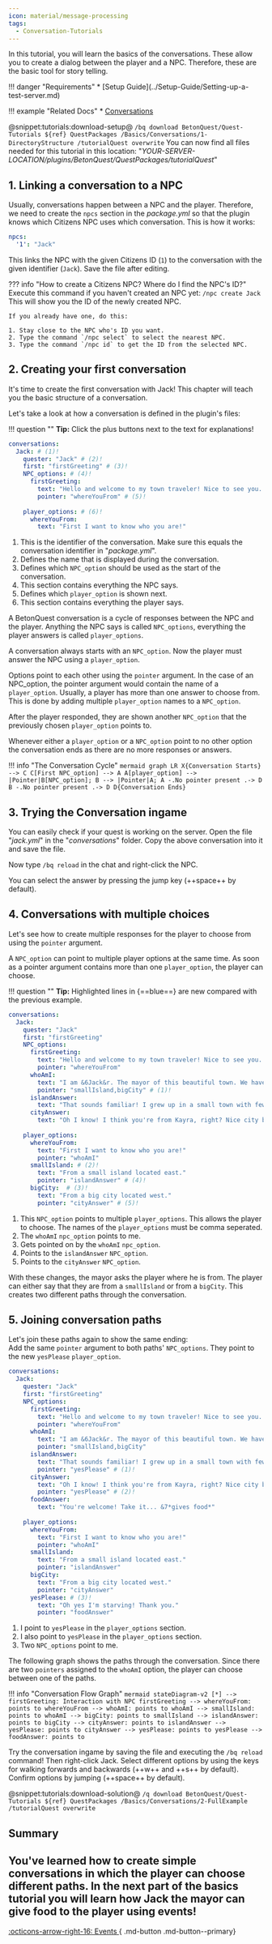 ```yaml
---
icon: material/message-processing
tags:
  - Conversation-Tutorials
---
```

In this tutorial, you will learn the basics of the conversations. These allow you to create a dialog between the player
and a NPC. Therefore, these are the basic tool for story telling.
      
<div class="grid" markdown>
!!! danger "Requirements"
    * [Setup Guide](../Setup-Guide/Setting-up-a-test-server.md)

!!! example "Related Docs"
    * [Conversations](../../../Documentation/Features/Conversations.md)
</div>

@snippet:tutorials:download-setup@
    ```
    /bq download BetonQuest/Quest-Tutorials ${ref} QuestPackages /Basics/Conversations/1-DirectoryStructure /tutorialQuest overwrite
    ```
    You can now find all files needed for this tutorial in this location:
    "_YOUR-SERVER-LOCATION/plugins/BetonQuest/QuestPackages/tutorialQuest_"

## 1. Linking a conversation to a NPC

Usually, conversations happen between a NPC and the player. 
Therefore, we need to create the `npcs` section in the _package.yml_ so that the plugin knows which Citizens NPC
uses which conversation. This is how it works:

``` YAML title="package.yml" linenums="1"
npcs:
  '1': "Jack"
```
This links the NPC with the given Citizens ID (`1`) to the conversation with the given identifier (`Jack`).
Save the file after editing.

??? info "How to create a Citizens NPC? Where do I find the NPC's ID?"
    Execute this command if you haven't created an NPC yet: `/npc create Jack`  
    This will show you the ID of the newly created NPC.
    
    If you already have one, do this:    

    1. Stay close to the NPC who's ID you want.
    2. Type the command `/npc select` to select the nearest NPC.
    3. Type the command `/npc id` to get the ID from the selected NPC.


## 2. Creating your first conversation

It's time to create the first conversation with Jack! This chapter will teach you the basic structure of a conversation.

Let's take a look at how a conversation is defined in the plugin's files:

!!! question ""
    **Tip:** Click the plus buttons next to the text for explanations! 

``` YAML title="jack.yml" linenums="1"
conversations:
  Jack: # (1)!
    quester: "Jack" # (2)!
    first: "firstGreeting" # (3)!
    NPC_options: # (4)!
      firstGreeting:
        text: "Hello and welcome to my town traveler! Nice to see you. Where are you from?"
        pointer: "whereYouFrom" # (5)!
   
    player_options: # (6)!
      whereYouFrom:
        text: "First I want to know who you are!"
```

1. This is the identifier of the conversation. Make sure this equals the conversation identifier in "_package.yml_". 
2. Defines the name that is displayed during the conversation.
3. Defines which `NPC_option` should be used as the start of the conversation.
4. This section contains everything the NPC says.
5. Defines which `player_option` is shown next. 
6. This section contains everything the player says.

A BetonQuest conversation is a cycle of responses between the NPC and the player.
Anything the NPC says is called `NPC_options`, everything the player answers is called `player_options`.
  
A conversation always starts with an `NPC_option`. 
Now the player must answer the NPC using a `player_option`.
  
Options point to each other using the `pointer` argument. In the case of an NPC_option, the pointer argument would contain
the name of a `player_option`. 
Usually, a player has more than one answer to choose from. This is done by adding multiple `player_option` names to a
`NPC_option`.
  
After the player responded, they are shown another `NPC_option` that the previously chosen `player_option` points to.

Whenever either a `player_option` or a `NPC_option` point to no other option the conversation ends as there are no more
  responses or answers.

!!! info "The Conversation Cycle"
    ``` mermaid
    graph LR
    X{Conversation Starts} --> C
    C[First NPC_option] --> A
    A[player_option] --> |Pointer|B[NPC_option];
    B --> |Pointer|A;
    A -.No pointer present .-> D
    B -.No pointer present .-> D
    D{Conversation Ends}
    ```

## 3. Trying the Conversation ingame

You can easily check if your quest is working on the server.
Open the file "_jack.yml_" in the "_conversations_" folder.
Copy the above conversation into it and save the file.

Now type `/bq reload` in the chat and right-click the NPC.

You can select the answer by pressing the jump key (++space++ by default).

## 4. Conversations with multiple choices

Let's see how to create multiple responses for the player to choose from using the `pointer` argument.

A `NPC_option` can point to multiple player options at the same time.
As soon as a pointer argument contains more than one `player_option`, the player can choose.

!!! question ""
    **Tip:** Highlighted lines in {==blue==} are new compared with the previous example. 

``` YAMl title="jack.yml" hl_lines="9-15 20-26" linenums="1"
conversations:
  Jack:
    quester: "Jack"
    first: "firstGreeting"
    NPC_options:
      firstGreeting:
        text: "Hello and welcome to my town traveler! Nice to see you. Where are you from?"
        pointer: "whereYouFrom"
      whoAmI:
        text: "I am &6Jack&r. The mayor of this beautiful town. We have some big farms and good old taverns well worth checking out! So now where are you from?"
        pointer: "smallIsland,bigCity" # (1)!
      islandAnswer: 
        text: "That sounds familiar! I grew up in a small town with few people. So we already have something in common! Do you want something to eat?"
      cityAnswer: 
        text: "Oh I know! I think you're from Kayra, right? Nice city but to be honest I prefer country life... You look a bit hungry. Do you want something to eat?"
    
    player_options:
      whereYouFrom: 
        text: "First I want to know who you are!"
        pointer: "whoAmI" 
      smallIsland: # (2)!
        text: "From a small island located east."
        pointer: "islandAnswer" # (4)!
      bigCity:  # (3)!
        text: "From a big city located west."
        pointer: "cityAnswer" # (5)!
```

1. This `NPC_option` points to multiple `player_options`. This allows the player to choose. The names of the `player_options` must be comma seperated.
2. The `whoAmI` `npc_option` points to me.
3. Gets pointed on by the `whoAmI` `npc_option`.
4. Points to the `islandAnswer` `NPC_option`.
5. Points to the `cityAnswer` `NPC_option`.


With these changes, the mayor asks the player where he is from.
The player can either say that they are from a `smallIsland` or from a
`bigCity`. This creates two different paths through the conversation. 

## 5. Joining conversation paths

Let's join these paths again to show the same ending:<br>
Add the same `pointer` argument to both paths' `NPC_options`. They point to the new `yesPlease` `player_option`.
``` YAML title="jack.yml" hl_lines="14 17-19 30-32" linenums="1" 
conversations:
  Jack:
    quester: "Jack"
    first: "firstGreeting"
    NPC_options:
      firstGreeting:
        text: "Hello and welcome to my town traveler! Nice to see you. Where are you from?"
        pointer: "whereYouFrom"
      whoAmI:
        text: "I am &6Jack&r. The mayor of this beautiful town. We have some big farms and good old taverns well worth checking out! So now where are you from?"
        pointer: "smallIsland,bigCity"
      islandAnswer:
        text: "That sounds familiar! I grew up in a small town with few people. So we already have something in common! Do you want something to eat?"
        pointer: "yesPlease" # (1)!
      cityAnswer:
        text: "Oh I know! I think you're from Kayra, right? Nice city but to be honest I prefer country life... You look a bit hungry. Do you want something to eat?"
        pointer: "yesPlease" # (2)!
      foodAnswer:
        text: "You're welcome! Take it... &7*gives food*"
    
    player_options:
      whereYouFrom:
        text: "First I want to know who you are!"
        pointer: "whoAmI"
      smallIsland:
        text: "From a small island located east."
        pointer: "islandAnswer"
      bigCity:
        text: "From a big city located west."
        pointer: "cityAnswer"
      yesPlease: # (3)!
        text: "Oh yes I'm starving! Thank you."
        pointer: "foodAnswer"
```

1. I point to `yesPlease` in the `player_options` section.
2. I also point to `yesPlease` in the `player_options` section.
3. Two `NPC_options` point to me.

The following graph shows the paths through the conversation. Since there are two `pointers` assigned to the `whoAmI` option,
the player can choose between one of the paths.

!!! info "Conversation Flow Graph"
    ``` mermaid
    stateDiagram-v2
        [*] --> firstGreeting: Interaction with NPC
        firstGreeting --> whereYouFrom: points to
        whereYouFrom --> whoAmI: points to
        whoAmI --> smallIsland: points to
        whoAmI --> bigCity: points to
        smallIsland --> islandAnswer: points to
        bigCity --> cityAnswer: points to
        islandAnswer --> yesPlease: points to
        cityAnswer --> yesPlease: points to
        yesPlease --> foodAnswer: points to
    ```

Try the conversation ingame by saving the file and executing the `/bq reload` command!
Then right-click Jack.
Select different options by using the keys for walking forwards and backwards (++w++ and ++s++ by default). Confirm 
options by jumping (++space++ by default).


@snippet:tutorials:download-solution@
    ```
    /q download BetonQuest/Quest-Tutorials ${ref} QuestPackages /Basics/Conversations/2-FullExample /tutorialQuest overwrite
    ```

## Summary

You've learned how to create simple conversations in which the player can choose different paths.
In the next part of the basics tutorial you will learn how Jack the mayor can give food to the player using **events**!
---
[:octicons-arrow-right-16: Events ](./Events.md){ .md-button .md-button--primary}
